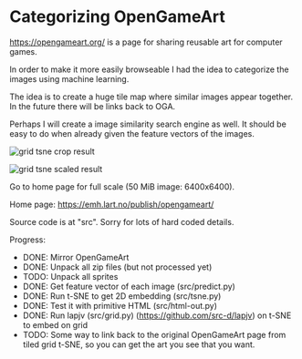 # Categorizing OpenGameArt

https://opengameart.org/ is a page for sharing reusable art for computer games.

In order to make it more easily browseable I had the idea to categorize the images using machine learning.

The idea is to create a huge tile map where similar images appear together. In the future there will be links back to OGA.

Perhaps I will create a image similarity search engine as well. It should be easy to do when already given the feature vectors of the images.

![grid tsne crop result](https://emh.lart.no/publish/opengameart/gridtsne-crop2.png "Grid TSNE Cropped Preview")

![grid tsne scaled result](https://emh.lart.no/publish/opengameart/gridtsne-small.png "Grid TSNE Scaled Preview")

Go to home page for full scale (50 MiB image: 6400x6400).

Home page: https://emh.lart.no/publish/opengameart/

Source code is at "src". Sorry for lots of hard coded details.

Progress:
 - DONE: Mirror OpenGameArt
 - DONE: Unpack all zip files (but not processed yet)
 - TODO: Unpack all sprites
 - DONE: Get feature vector of each image (src/predict.py)
 - DONE: Run t-SNE to get 2D embedding (src/tsne.py)
 - DONE: Test it with primitive HTML (src/html-out.py)
 - DONE: Run lapjv (src/grid.py) (https://github.com/src-d/lapjv) on t-SNE to embed on grid
 - TODO: Some way to link back to the original OpenGameArt page from tiled grid t-SNE, so you can get the art you see that you want.
